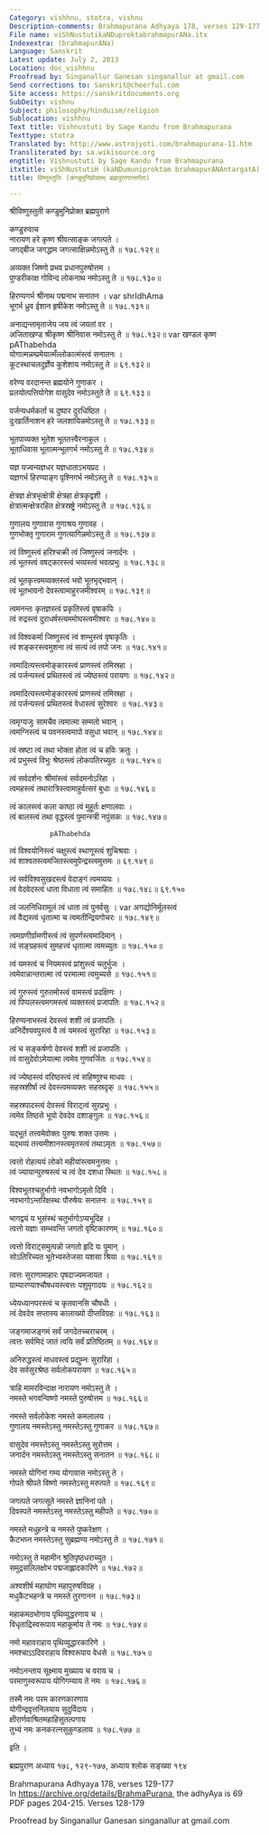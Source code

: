 ```yaml
---
Category: vishhnu, stotra, vishnu
Description-comments: Brahmapurana Adhyaya 178, verses 129-177
File name: viShNustutikaNDuproktabrahmapurANa.itx
Indexextra: (brahmapurANa)
Language: Sanskrit
Latest update: July 2, 2013
Location: doc_vishhnu
Proofread by: Singanallur Ganesan singanallur at gmail.com
Send corrections to: Sanskrit@cheerful.com
Site access: https://sanskritdocuments.org
SubDeity: vishnu
Subject: philosophy/hinduism/religion
Sublocation: vishhnu
Text title: Vishnustuti by Sage Kandu from Brahmapurana
Texttype: stotra
Translated by: http://www.astrojyoti.com/brahmapurana-11.htm
Transliterated by: sa.wikisource.org
engtitle: Vishnustuti by Sage Kandu from Brahmapurana
itxtitle: viShNustutiH (kaNDumuniproktam brahmapurANAntargatA)
title: विष्णुस्तुतिः (कण्डुमुनिप्रोक्तम् ब्रह्मपुराणान्तर्गता)

---
```

  
 श्रीविष्णुस्तुती कण्डुमुनिप्रोक्त ब्रह्मपुराणे   
  
कण्डुरुवाच  
नारायण हरे कृष्ण श्रीवत्साङ्क जगत्पते ।  
जगद्बीज जगद्धाम जगत्साक्षिन्नमोऽस्तु ते ॥ १७८.१२९॥  
  
अव्यक्त जिष्णो प्रभव प्रधानपुरुषोत्तम ।  
पुण्डरीकाक्ष गोविन्द लोकनाथ नमोऽस्तु ते ॥ १७८.१३०॥  
  
हिरण्यगर्भ श्रीनाथ पद्मनाभ सनातन ।  var shrIdhAma  
भूगर्भ ध्रुव ईशान हृषीकेश नमोऽस्तु ते ॥ १७८.१३१॥  
  
अनाद्यन्तामृताजेय जय त्वं जयतां वर ।  
अजिताखण्ड श्रीकृष्ण श्रीनिवास नमोऽस्तु ते ॥ १७८.१३२॥ var  खण्डल कृष्ण  
            pAThabehda  
योगात्मन्नम्प्रमेयात्मँल्लोकात्मंस्त्वं सनातनः ।  
कूटस्थाचलदुर्ज्ञेय कुशेशाय नमोऽस्तु ते ॥ ६९.१३२॥  
  
वरेण्य वरदानन्त ब्रह्मयोने गुणाकर ।  
प्रलयोत्पत्तियोगेश वासुदेव नमोऽस्तुते ते ॥ ६९.१३३॥  
  
पर्जन्यधर्मकर्ता च दुष्पार दुरधिष्ठित ।  
दुःखार्तिनाशन हरे जलशायिन्नमोऽस्तु ते ॥ १७८.१३३॥  
  
भूतपाव्यक्त भूतेश भूततत्त्वैरनाकुल ।  
भूताधिवास भूतात्मन्भूतगर्भ नमोऽस्तु ते ॥ १७८.१३४॥  
  
यज्ञ यज्वन्यज्ञधर यज्ञधाताऽभयप्रद ।  
यज्ञगर्भ हिरण्याङ्ग पृश्निगर्भ नमोऽस्तु ते ॥ १७८.१३५॥  
  
क्षेत्रज्ञ क्षेत्रभृत्क्षेत्री क्षेत्रहा क्षेत्रकृद्वशी ।  
क्षेत्रात्मन्क्षेत्ररहित क्षेत्रस्रष्ट्रे नमोऽस्तु ते ॥ १७८.१३६॥  
  
गुणालय गुणावास गुणाश्रय गुणावह ।  
गुणभोक्तृ गुणाराम गुणत्यागिन्नमोऽस्तु ते ॥ १७८.१३७॥  
  
त्वं विष्णुस्त्वं हरिश्चक्री त्वं जिष्णुस्त्वं जनार्दनः ।  
त्वं भूतस्त्वं वषट्कारस्त्वं भव्यस्त्वं भवत्प्रभुः ॥ १७८.१३८॥  
  
त्वं भूतकृत्त्वमव्यक्तस्त्वं भवो भूतभृद्भवान् ।  
त्वं भूतभावनो देवस्त्वामाहुरजमीश्वरम् ॥ १७८.१३९॥  
  
त्वमनन्तः कृतज्ञस्त्वं प्रकृतिस्त्वं वृषाकपिः ।  
त्वं रुद्रस्त्वं दुराधर्षस्त्वममोघस्त्वमीश्वरः ॥ १७८.१४०॥  
  
त्वं विश्वकर्मा जिष्णुस्त्वं त्वं शम्भुस्त्वं वृषाकृतिः ।  
त्वं शङ्करस्त्वमुशना त्वं सत्यं त्वं तपो जनः ॥ १७८.१४१॥  
  
त्वमादित्यस्त्वमोङ्कारस्त्वं प्राणस्त्वं तमिस्रहा ।  
त्वं पर्जन्यस्त्वं प्रथितस्त्वं त्वं ज्येष्ठस्त्वं परायणः ॥ १७८.१४२॥  
  
त्वमादित्यस्त्वमोङ्कारस्त्वं प्राणस्त्वं तमिस्रहा ।  
त्वं पर्जन्यस्त्वं प्रथितस्त्वं वेधास्त्वं सुरेश्वरः ॥ १७८.१४३॥  
  
त्वमृग्यजुः सामचैव त्वमात्मा सम्मतो भवान् ।  
त्वमग्निस्त्वं च पवनस्त्वमापो वसुधा भवान् ॥ १७८.१४४॥  
  
त्वं स्रष्टा त्वं तथा भोक्ता होता त्वं च हविः क्रतुः ।  
त्वं प्रभुस्त्वं विभुः श्रेष्ठस्त्वं लोकपतिरच्युतः ॥ १७८.१४५॥  
  
त्वं सर्वदर्शनः श्रीमांस्त्वं सर्वदमनोऽरिहा ।  
त्वमहस्त्वं तथारात्रिस्त्वामाहुर्वत्सरं बुधाः ॥ १७८.१४६॥  
  
त्वं कालस्त्वं कला काष्ठा त्वं मुहूर्तः क्षणालवाः ।  
त्वं बालस्त्वं तथा वृद्धस्त्वं पुमान्स्त्री नपुंसकः ॥ १७८.१४७॥  
  
              pAThabehda   
त्वं विश्वयोनिस्त्वं चक्षुस्त्वं स्थाणूस्त्वं शुचिश्रवाः ।  
त्वं शाश्वतस्त्वमजितस्त्वमुपेन्द्रस्त्वमुत्तमः ॥ ६९.१४९॥  
  
त्वं सर्वविश्वसुखदस्त्वं वेदाङ्गं त्वमव्ययः ।  
त्वं वेदवेदस्त्वं धाता विधाता त्वं समाहितः ॥ १७८.१४८॥ ६९.१५०  
  
त्वं जलनिधिरामूलं त्वं धाता त्वं पुनर्वसुः । var  अगद्योनिर्मूलस्त्वं  
त्वं वैद्यस्त्वं धृतात्मा च त्वमतीन्द्रियगोचरः ॥ १७८.१४९॥  
  
त्वमग्रणीर्ग्रामणीस्त्वं त्वं सुपर्णस्त्वमादिमान् ।  
त्वं सङ्ग्रहस्त्वं सुमहत्त्वं धृतात्मा त्वमच्युतः ॥ १७८.१५०॥  
  
त्वं यमस्त्वं च नियमस्त्वं प्रांशुस्त्वं चतुर्भुजः ।  
त्वमेवान्नान्तरात्मा त्वं परमात्मा त्वमुच्यसे ॥ १७८.१५१॥  
  
त्वं गुरुस्त्वं गुरुतमोस्त्वं वामस्त्वं प्रदक्षिणः ।  
त्वं पिप्पलस्त्वमगमस्त्वं व्यक्तस्त्वं प्रजापतिः ॥ १७८.१५२॥  
  
हिरण्यनाभस्त्वं देवस्त्वं शशी त्वं प्रजापतिः ।  
अनिर्देश्यवपुस्त्वं वै त्वं यमस्त्वं सुरारिहा ॥ १७८.१५३॥  
  
त्वं च सङ्कर्षणो देवस्त्वं शशी त्वं प्रजापतिः ।  
त्वं वासुदेवोऽमेयात्मा त्वमेव गुणवर्जितः ॥ १७८.१५४॥  
  
त्वं ज्येष्ठस्त्वं वरिष्ठस्त्वं त्वं सहिष्णुश्च माधवः ।  
सहस्रशीर्षा त्वं देवस्त्वमव्यक्तः सहस्रदृक् ॥ १७८.१५५॥  
  
सहस्रपादस्त्वं देवस्त्वं विराट्त्वं सुरप्रभुः ।  
त्वमेव तिष्ठसे भूयो देवदेव दशाङ्गुलः ॥ १७८.१५६॥  
  
यद्भूतं तत्त्वमेवोक्तः पुरुषः शक्त उत्तमः ।  
यद्भव्यं तत्त्वमीशानस्त्वमृतस्त्वं तथाऽमृतः ॥ १७८.१५७॥  
  
त्वत्तो रोहत्ययं लोको महीयांस्त्वमनुत्तमः ।  
त्वं ज्यायान्पुरुषस्त्वं च त्वं देव दशधा स्थितः ॥ १७८.१५८॥  
  
विश्वभूतश्चतुर्भागो नवभागोऽमृतो दिवि ।  
नवभागोऽन्तरिक्षस्थः पौरुषेयः सनातनः ॥ १७८.१५९॥  
  
भागद्वयं य भूसंस्थं चतुर्भागोऽप्यभूदिह ।  
त्वत्तो यज्ञाः सम्भवन्ति जगतो वृष्टिकारणम् ॥ १७८.१६०॥  
  
त्वत्तो विराट्समुत्पन्नो जगतो हृदि यः पुमान् ।  
सोऽतिरिच्यत भूतेभ्यस्तेजसा यशसा श्रिया ॥ १७८.१६१॥  
  
त्वत्तः सुराणामाहारः पृषदाज्यमजायत ।  
ग्राम्यारण्याश्चौषधयस्त्वत्तः पशुमृगादयः ॥ १७८.१६२॥  
  
ध्येयध्यानपरस्त्वं च कृतवानसि चौषधीः ।  
त्वं देवदेव सप्तास्य कालाख्यो दीप्तविग्रहः ॥ १७८.१६३॥  
  
जङ्गमाजङ्गमं सर्वं जगदेतच्चराचरम् ।  
त्वत्तः सर्वमिदं जातं त्वयि सर्वं प्रतिष्ठितम् ॥ १७८.१६४॥  
  
अनिरुद्धस्त्वं माधवस्त्वं प्रद्युम्नः सुरारिहा ।  
देव सर्वसुरश्रेष्ठ सर्वलोकपरायण ॥ १७८.१६५॥  
  
त्राहि मामरविन्दाक्ष नारायण नमोऽस्तु ते ।  
नमस्ते भगवन्विष्णो नमस्ते पुरुषोत्तम ॥ १७८.१६६॥  
  
नमस्ते सर्वलोकेश नमस्ते कमलालय ।  
गुणालय नमस्तेऽस्तु नमस्तेऽस्तु गुणाकर ॥ १७८.१६७॥  
  
वासुदेव नमस्तेऽस्तु नमस्तेऽस्तु सुरोत्तम ।  
जनार्दन नमस्तेऽस्तु नमस्तेऽस्तु सनातन ॥ १७८.१६८॥  
  
नमस्ते योगिनां गम्य योगावास नमोऽस्तु ते ।  
गोपते श्रीपते विष्णो नमस्तेऽस्तु मरुत्पते ॥ १७८.१६९॥  
  
जगत्पते जगत्सूते नमस्ते ज्ञानिनां पते ।  
दिवस्पते नमस्तेऽस्तु नमस्तेऽस्तु महीपते ॥ १७८.१७०॥  
  
नमस्ते मधुहन्त्रे च नमस्ते पुष्करेक्षण ।  
कैटभघ्न नमस्तेऽस्तु सुब्रह्मण्य नमोऽस्तु ते ॥ १७८.१७१॥  
  
नमोऽस्तु ते महामीन श्रुतिपृष्ठधराच्युत ।  
समुद्रसलिलक्षोभ पद्मजाह्लादकारिणे ॥ १७८.१७२॥  
  
अश्वशीर्ष महाघोण महापुरुषविग्रह ।  
मधुकैटभहन्त्रे च नमस्ते तुरगानन ॥ १७८.१७३॥  
  
महाकमठभोगाय पृथिव्युद्धरणाय च ।  
विधृताद्रिस्वरूपाय महाकूर्माय ते नमः ॥ १७८.१७४॥  
  
नमो महावराहाय पृथिव्युद्धारकारिणे ।  
नमश्चाऽऽदिवराहाय विश्वरूपाय वेधसे ॥ १७८.१७५॥  
  
नमोऽनन्ताय सूक्ष्माय मुख्याय च वराय च ।  
परमाणुस्वरूपाय योगिगम्याय ते नमः ॥ १७८.१७६॥  
  
तस्मै नमः परम कारणकारणाय  
               योगीन्द्रवृत्तनिलयाय सुदुर्विदाय ।  
क्षीरार्णवाश्रितमहाहिसुतल्पगाय  
               तुभ्यं नमः कनकरत्नसुकुण्डलाय ॥ १७८.१७७ ॥  
  
इति ।  
  
ब्रह्मपुराण अध्याय १७८, १२९-१७७, अध्याय श्लोक सङ्ख्या १९४  
  
Brahmapurana Adhyaya 178, verses 129-177  
In https://archive.org/details/BrahmaPurana, the adhyAya is 69  
PDF pages 204-215.  Verses 128-179  
  
Proofread by Singanallur Ganesan singanallur at gmail.com  
  

